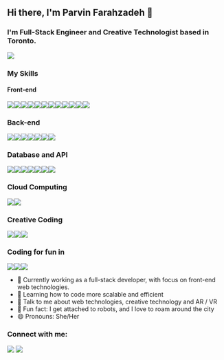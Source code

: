 ## Hi there, I'm Parvin Farahzadeh 👋
### I'm Full-Stack Engineer and Creative Technologist based in Toronto. 

<img src="https://github-readme-stats.vercel.app/api?username=parvinfrzd&&show_icons=true&&theme=radical"/>


### My Skills 

#### Front-end 
<img src="https://img.shields.io/badge/JavaScript-323330?style=for-the-badge&logo=javascript&logoColor=F7DF1E"/><img src="https://img.shields.io/badge/TypeScript-007ACC?style=for-the-badge&logo=typescript&logoColor=whit"/><img src="https://img.shields.io/badge/React-20232A?style=for-the-badge&logo=react&logoColor=61DAFB"/><img src="https://img.shields.io/badge/Redux-593D88?style=for-the-badge&logo=redux&logoColor=white"/><img src="https://img.shields.io/badge/Vue.js-35495E?style=for-the-badge&logo=vuedotjs&logoColor=4FC08D"/><img src="https://img.shields.io/badge/next.js-000000?style=for-the-badge&logo=nextdotjs&logoColor=white"/><img src="https://img.shields.io/badge/nuxt.js-00C58E?style=for-the-badge&logo=nuxtdotjs&logoColor=white"/><img src="https://img.shields.io/badge/HTML5-E34F26?style=for-the-badge&logo=html5&logoColor=white"/><img src="https://img.shields.io/badge/CSS3-1572B6?style=for-the-badge&logo=css3&logoColor=white"/><img src="https://img.shields.io/badge/Tailwind_CSS-38B2AC?style=for-the-badge&logo=tailwind-css&logoColor=white"/><img src="https://img.shields.io/badge/Sass-CC6699?style=for-the-badge&logo=sass&logoColor=white"/><img src="https://img.shields.io/badge/Bootstrap-563D7C?style=for-the-badge&logo=bootstrap&logoColor=white"/>

### Back-end 
<img src="https://img.shields.io/badge/Node.js-339933?style=for-the-badge&logo=nodedotjs&logoColor=white"/><img src="https://img.shields.io/badge/Express.js-000000?style=for-the-badge&logo=express&logoColor=white"/><img src="https://img.shields.io/badge/Python-FFD43B?style=for-the-badge&logo=python&logoColor=blue"/><img src="https://img.shields.io/badge/Django-092E20?style=for-the-badge&logo=django&logoColor=green" /><img src="https://img.shields.io/badge/Go-00ADD8?style=for-the-badge&logo=go&logoColor=white"/><img src="https://img.shields.io/badge/C%23-239120?style=for-the-badge&logo=c-sharp&logoColor=white"/><img src="https://img.shields.io/badge/PHP-777BB4?style=for-the-badge&logo=php&logoColor=white" />

### Database and API
<img src="https://img.shields.io/badge/MySQL-005C84?style=for-the-badge&logo=mysql&logoColor=white" /><img src="https://img.shields.io/badge/MongoDB-4EA94B?style=for-the-badge&logo=mongodb&logoColor=white" /><img src="https://img.shields.io/badge/PostgreSQL-316192?style=for-the-badge&logo=postgresql&logoColor=white" /><img src="https://img.shields.io/badge/Apollo%20GraphQL-311C87?&style=for-the-badge&logo=Apollo%20GraphQL&logoColor=white" /><img src="https://img.shields.io/badge/Socket.io-010101?&style=for-the-badge&logo=Socket.io&logoColor=white" /><img src="https://img.shields.io/badge/Postman-FF6C37?style=for-the-badge&logo=Postman&logoColor=white" /><img src="https://img.shields.io/badge/json-5E5C5C?style=for-the-badge&logo=json&logoColor=white" />

### Cloud Computing
<img src="https://img.shields.io/badge/Amazon_AWS-FF9900?style=for-the-badge&logo=amazonaws&logoColor=white" /><img src="https://img.shields.io/badge/Google_Cloud-4285F4?style=for-the-badge&logo=google-cloud&logoColor=white" />

### Creative Coding 
<img src="https://img.shields.io/badge/Unity-100000?style=for-the-badge&logo=unity&logoColor=white" /><img src="https://img.shields.io/badge/ThreeJs-black?style=for-the-badge&logo=three.js&logoColor=white" /><img src="https://img.shields.io/badge/p5%20js-ED225D?style=for-the-badge&logo=p5dotjs&logoColor=white" />

### Coding for fun in 
<img src="https://img.shields.io/badge/Arduino_IDE-00979D?style=for-the-badge&logo=arduino&logoColor=white" /><img src="https://img.shields.io/badge/Node--Red-8F0000?style=for-the-badge&logo=nodered&logoColor=white" /><img src="https://img.shields.io/badge/Raspberry%20Pi-A22846?style=for-the-badge&logo=Raspberry%20Pi&logoColor=white" />


- 🔭 Currently working as a full-stack developer, with focus on front-end web technologies.
- 🌱 Learning how to code more scalable and efficient
- 💬 Talk to me about web technologies, creative technology and AR / VR
- 👻 Fun fact: I get attached to robots, and I love to roam around the city
- 😄 Pronouns: She/Her

### Connect with me:
<a href="https://www.linkedin.com/in/parvin-farahzadeh-8a643580/"><img src="https://img.icons8.com/fluent/48/000000/linkedin.png"/></a>
<a href="https://github.com/parvinfrzd"><img src="https://img.icons8.com/fluent/48/000000/github.png"/></a>

